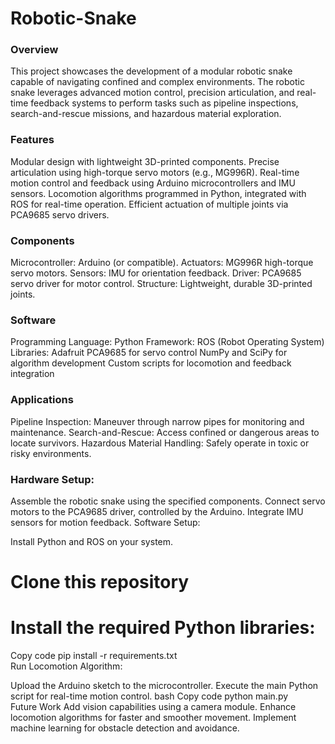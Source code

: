 # Robotic-Snake
### Overview
This project showcases the development of a modular robotic snake capable of navigating confined and complex environments. The robotic snake leverages advanced motion control, precision articulation, and real-time feedback systems to perform tasks such as pipeline inspections, search-and-rescue missions, and hazardous material exploration.

### Features
Modular design with lightweight 3D-printed components.
Precise articulation using high-torque servo motors (e.g., MG996R).
Real-time motion control and feedback using Arduino microcontrollers and IMU sensors.
Locomotion algorithms programmed in Python, integrated with ROS for real-time operation.
Efficient actuation of multiple joints via PCA9685 servo drivers.

### Components
Microcontroller: Arduino (or compatible).
Actuators: MG996R high-torque servo motors.
Sensors: IMU for orientation feedback.
Driver: PCA9685 servo driver for motor control.
Structure: Lightweight, durable 3D-printed joints.

### Software
Programming Language: Python
Framework: ROS (Robot Operating System)
Libraries:
Adafruit PCA9685 for servo control
NumPy and SciPy for algorithm development
Custom scripts for locomotion and feedback integration

### Applications
Pipeline Inspection: Maneuver through narrow pipes for monitoring and maintenance.
Search-and-Rescue: Access confined or dangerous areas to locate survivors.
Hazardous Material Handling: Safely operate in toxic or risky environments.


### Hardware Setup:
Assemble the robotic snake using the specified components.
Connect servo motors to the PCA9685 driver, controlled by the Arduino.
Integrate IMU sensors for motion feedback.
Software Setup:

Install Python and ROS on your system.
# Clone this repository
# Install the required Python libraries:
Copy code
pip install -r requirements.txt  
Run Locomotion Algorithm:

Upload the Arduino sketch to the microcontroller.
Execute the main Python script for real-time motion control.
bash
Copy code
python main.py  
Future Work
Add vision capabilities using a camera module.
Enhance locomotion algorithms for faster and smoother movement.
Implement machine learning for obstacle detection and avoidance.

